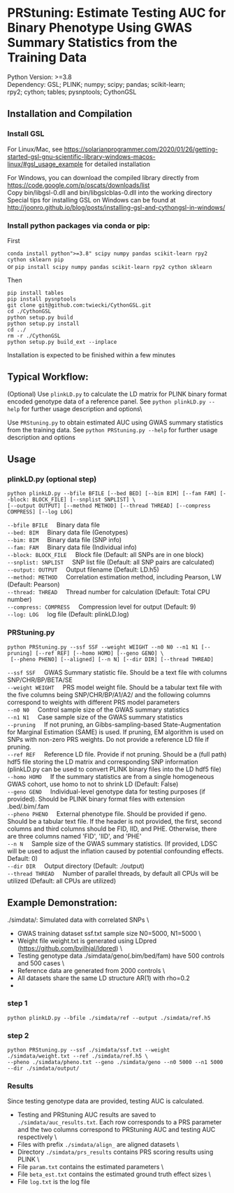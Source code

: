 # PRStuning: Estimate Testing AUC for Binary Phenotype Using GWAS Summary Statistics from the Training Data

Python Version: >=3.8 \
Dependency:
	GSL;
	PLINK;
	numpy;
	scipy;
	pandas;
	scikit-learn;	
	rpy2;
	cython;
	tables;
	pysnptools;
	CythonGSL

## Installation and Compilation

### Install GSL 
For Linux/Mac, see
https://solarianprogrammer.com/2020/01/26/getting-started-gsl-gnu-scientific-library-windows-macos-linux/#gsl_usage_example
for detailed installation

For Windows, you can download the compiled library directly from https://code.google.com/p/oscats/downloads/list \
Copy bin/libgsl-0.dll and bin/libgslcblas-0.dll into the working directory \
Special tips for installing GSL on Windows can be found at http://joonro.github.io/blog/posts/installing-gsl-and-cythongsl-in-windows/

### Install python packages via conda or pip:
First 

```conda install python">=3.8" scipy numpy pandas scikit-learn rpy2 cython sklearn pip``` \
or 	```pip install scipy numpy pandas scikit-learn rpy2 cython sklearn``` 

Then
```
pip install tables
pip install pysnptools
git clone git@github.com:twiecki/CythonGSL.git
cd ./CythonGSL
python setup.py build
python setup.py install
cd ../
rm -r ./CythonGSL
python setup.py build_ext --inplace
```

Installation is expected to be finished within a few minutes

## Typical Workflow:
(Optional) Use ```plinkLD.py``` to calculate the LD matrix for PLINK binary format encoded genotype data of a reference panel.
  See ```python plinkLD.py --help``` for further usage description and options\

  Use ```PRStuning.py``` to obtain estimated AUC using GWAS summary statistics from the training data. 
  See ```python PRStuning.py --help``` for further usage description and options

     
## Usage
### plinkLD.py (optional step)
```
python plinkLD.py --bfile BFILE [--bed BED] [--bim BIM] [--fam FAM] [--block: BLOCK_FILE] [--snplist SNPLIST] \
[--output OUTPUT] [--method METHOD] [--thread THREAD] [--compress COMPRESS] [--log LOG]
```

```--bfile BFILE```    &nbsp;&nbsp;&nbsp;     Binary data file \
```--bed: BIM```   &nbsp;&nbsp;&nbsp;         Binary data file (Genotypes) \
```--bim: BIM```   &nbsp;&nbsp;&nbsp;         Binary data file (SNP info) \
```--fam: FAM```   &nbsp;&nbsp;&nbsp;         Binary data file (Individual info) \
```--block: BLOCK_FILE``` &nbsp;&nbsp;&nbsp;  Block file (Default: all SNPs are in one block) \
```--snplist: SNPLIST``` &nbsp;&nbsp;&nbsp;    SNP list file (Default: all SNP pairs are calculated) \
```--output: OUTPUT``` &nbsp;&nbsp;&nbsp;      Output filename (Default: LD.h5) \
```--method: METHOD```  &nbsp;&nbsp;&nbsp;     Correlation estimation method, including Pearson, LW (Default: Pearson) \
```--thread: THREAD```  &nbsp;&nbsp;&nbsp;     Thread number for calculation (Default: Total CPU number) \
```--compress: COMPRESS```  &nbsp;&nbsp;&nbsp; Compression level for output (Default: 9) \
```--log: LOG```     &nbsp;&nbsp;&nbsp;     log file (Default: plinkLD.log) 

### PRStuning.py
```
python PRStuning.py --ssf SSF --weight WEIGHT --n0 N0 --n1 N1 [--pruning] [--ref REF] [--homo HOMO] [--geno GENO] \
 [--pheno PHENO] [--aligned] [--n N] [--dir DIR] [--thread THREAD]
```
```--ssf SSF```    &nbsp;&nbsp;&nbsp;      GWAS Summary statistic file. Should be a text file with columns SNP/CHR/BP/BETA/SE \
```--weight WEIGHT```   &nbsp;&nbsp;&nbsp;   PRS model weight file. Should be a tabular text file with the five columns being SNP/CHR/BP/A1/A2/ and the following columns correspond to weights with different PRS model parameters \
```--n0 N0```   &nbsp;&nbsp;&nbsp;        Control sample size of the GWAS summary statistics \
```--n1 N1```   &nbsp;&nbsp;&nbsp;         Case sample size of the GWAS summary statistics \
```--pruning``` &nbsp;&nbsp;&nbsp;  If not pruning, an Gibbs-sampling-based State-Augmentation for Marginal Estimation (SAME) is used. If pruning, EM algorithm is used on SNPs with non-zero PRS weights. Do not provide a reference LD file if pruning.  \
```--ref REF``` &nbsp;&nbsp;&nbsp;    Reference LD file. Provide if not pruning. Should be a (full path) hdf5 file  storing the LD matrix and corresponding SNP information (plinkLD.py can be used to convert PLINK binary files into the LD hdf5 file) \
```--homo HOMO``` &nbsp;&nbsp;&nbsp;      If the summary statistics are from a single homogeneous GWAS cohort, use homo to not to shrink LD (Default: False) \
```--geno GENO```  &nbsp;&nbsp;&nbsp;     Individual-level genotype data for testing purposes (if provided). Should be PLINK binary format files with extension .bed/.bim/.fam \
```--pheno PHENO```  &nbsp;&nbsp;&nbsp;     External phenotype file. Should be provided if geno. Should be a tabular text file. If the header is not provided, the first, second columns and third columns should be FID, IID, and PHE. Otherwise, there are three columns named 'FID', 'IID', and 'PHE' \
```--n N```  &nbsp;&nbsp;&nbsp; Sample size of the GWAS summary statistics. (If provided, LDSC will be used to adjust the inflation caused by potential confounding effects. Default: 0) \
```--dir DIR```     &nbsp;&nbsp;&nbsp;     Output directory (Default: ./output)\
```--thread THREAD```  &nbsp;&nbsp;&nbsp;   Number of parallel threads, by default all CPUs will be utilized (Default: all CPUs are utilized)


## Example Demonstration:

./simdata/: Simulated data with correlated SNPs \
- GWAS training dataset ssf.txt sample size N0=5000, N1=5000 \
- Weight file weight.txt is generated using LDpred (https://github.com/bvilhjal/ldpred) \
- Testing genotype data ./simdata/geno(.bim/bed/fam) have 500 controls and 500 cases \
- Reference data are generated from 2000 controls \
- All datasets share the same LD structure AR(1) with rho=0.2
- 
### step 1
```
python plinkLD.py --bfile ./simdata/ref --output ./simdata/ref.h5
```
### step 2
```
python PRStuning.py --ssf ./simdata/ssf.txt --weight ./simdata/weight.txt --ref ./simdata/ref.h5 \
--pheno ./simdata/pheno.txt --geno ./simdata/geno --n0 5000 --n1 5000 --dir ./simdata/output/
```
### Results
Since testing genotype data are provided, testing AUC is calculated.
- Testing and PRStuning AUC results are saved to ```./simdata/auc_results.txt```. Each row corresponds to a PRS parameter and the two columns correspond to PRStuning AUC and testing AUC respectively \
- Files with prefix ```./simdata/align_``` are aligned datasets \
- Directory ```./simdata/prs_results``` contains PRS scoring results using PLINK \
- File ```param.txt``` contains the estimated parameters \
- File ```beta_est.txt``` contains the estimated ground truth effect sizes \
- File ```log.txt``` is the log file



